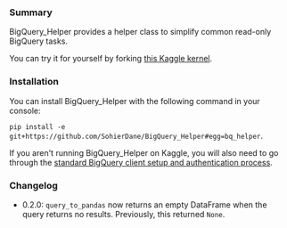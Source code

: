### Summary

BigQuery_Helper provides a helper class to simplify common read-only BigQuery tasks.

You can try it for yourself by forking [this Kaggle kernel](https://www.kaggle.com/sohier/introduction-to-the-bq-helper-package/).

### Installation
You can install BigQuery_Helper with the following command in your console:


`pip install -e git+https://github.com/SohierDane/BigQuery_Helper#egg=bq_helper`.

If you aren't running BigQuery_Helper on Kaggle, you will also need to go through the [standard BigQuery client setup and authentication process](https://cloud.google.com/bigquery/docs/reference/libraries).

### Changelog

- 0.2.0: `query_to_pandas` now returns an empty DataFrame when the query returns no results. Previously, this returned `None`.
